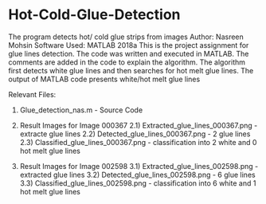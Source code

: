 # Hot-Cold-Glue-Detection
The program detects hot/ cold glue strips from images
Author: Nasreen Mohsin
Software Used: MATLAB 2018a
This is the project assignment for glue lines detection. 
The code was written and executed in MATLAB. The comments are added in the code to explain the algorithm. 
The algorithm first detects white glue lines and then searches for hot melt glue lines. The output of MATLAB code presents white/hot melt  glue lines 

Relevant Files:
1) Glue_detection_nas.m - Source Code

2) Result Images for Image 000367 
  2.1) Extracted_glue_lines_000367.png - extracte glue lines
  2.2) Detected_glue_lines_000367.png - 2 glue lines
  2.3) Classified_glue_lines_000367.png - classification into 2 white and 0 hot melt glue lines

3) Result Images for Image 002598
  3.1) Extracted_glue_lines_002598.png - extracted glue lines
  3.2) Detected_glue_lines_002598.png - 6 glue lines
  3.3) Classified_glue_lines_002598.png - classification into 6 white and 1 hot melt glue lines

